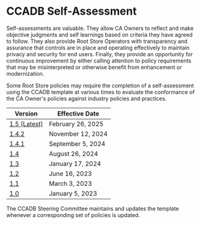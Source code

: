 # CCADB Self-Assessment

Self-assessments are valuable. They allow CA Owners to reflect and make objective judgments and self learnings based on criteria they have agreed to follow. They also provide Root Store Operators with transparency and assurance that controls are in place and operating effectively to maintain privacy and security for end users. Finally, they provide an opportunity for continuous improvement by either calling attention to policy requirements that may be misinterpreted or otherwise benefit from enhancement or modernization.

Some Root Store policies may require the completion of a self-assessment using the CCADB template at various times to evaluate the conformance of the CA Owner's policies against industry policies and practices. 

|Version|Effective Date|
|-|-|
|[1.5 (Latest)](https://docs.google.com/spreadsheets/d/1mpfEncXEb9Dqx0qXD3YT7jp7QKcBZkIKdq9O69N6KcM/edit?usp=sharing)|February 26, 2025|
|[1.4.2](https://docs.google.com/spreadsheets/d/1giNu8-CWG3KQZ4rH53F5O0g_2VVAE_SgOiFY5jwbsGY/edit?usp=sharing)|November 12, 2024|
|[1.4.1](https://docs.google.com/spreadsheets/d/1nInlBLAqnhdQWwgyBZrAmCdqDKMm176QPO_Tcr4NvFA/edit?usp=sharing)|September 5, 2024|
|[1.4](https://docs.google.com/spreadsheets/d/1GJXha85NjU33aEP6tGS90a5JG30yyxRJ9t7OO4l3la0/edit?usp=sharing)|August 26, 2024|
|[1.3](https://docs.google.com/spreadsheets/d/1Kx9bwMdEnFG5INBpJJLjP2RAsFYyx055zCRfL6ClkcI/edit?usp=sharing)|January 17, 2024|
|[1.2](https://docs.google.com/spreadsheets/d/157G_jkpT9yHQxtA-Ivqaj5qWFzSy_MDncC7TcQIGeaQ/edit?usp=sharing)|June 16, 2023| 
|[1.1](https://docs.google.com/spreadsheets/d/1bCpWvg2Sfza3qlI1XGQVms0Qo41QrUJWEAnKaKhTjkY/edit?usp=sharing)|March 3, 2023|
|[1.0](https://docs.google.com/spreadsheets/d/1ahHjFP74rgrNJExTd1molihw6UBJ0zAVs12hNGKG56g/edit?usp=sharing)|January 5, 2023|


The CCADB Steering Committee maintains and updates the template whenever a corresponding set of policies is updated.
